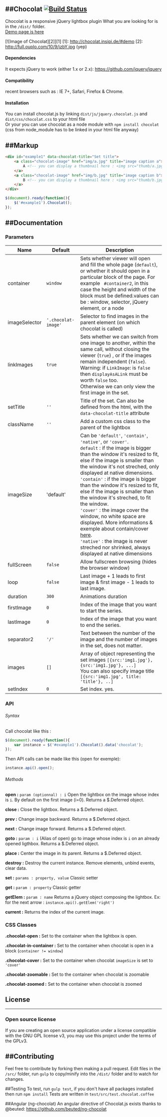 ##Chocolat [![Build Status](https://travis-ci.org/nicolas-t/Chocolat.svg?branch=master)](https://travis-ci.org/nicolas-t/Chocolat)
-----------
Chocolat is a responsive jQuery lightbox plugin
What you are looking for is in the `/dist/` folder.  
[Demo page is here](http://chocolat.insipi.de/#demo)
  
[![Image of Chocolat][2]][1]
  [1]: http://chocolat.insipi.de/#demo
  [2]: http://full.ouplo.com/10/9/jzbY.jpg (yep)
  
#### Dependencies

It expects jQuery to work (either 1.x or 2.x): https://github.com/jquery/jquery

#### Compatibility
recent browsers such as :
IE 7+, Safari, Firefox & Chrome.

#### Installation
You can install chocolat.js by linking `dist/js/jquery.chocolat.js` and `dist/css/chocolat.css` to your html file  
Or your you can use chocolat as a node module with `npm install chocolat` (css from node_module has to be linked in your html file anyway)

##Markup
-----------
```html
<div id="example1" data-chocolat-title="Set title">
    <a class="chocolat-image" href="img/a.jpg" title="image caption a">
        A <!-- you can display a thumbnail here : <img src="thumb/a.jpg" /> -->
    </a>
    <a class="chocolat-image" href="img/b.jpg" title="image caption b">
        B <!-- you can display a thumbnail here : <img src="thumb/b.jpg" /> -->
    </a>
</div>
```

```js
$(document).ready(function(){
    $('#example1').Chocolat();
});
```

##Documentation
-----------

### Parameters
| Name          | Default             | Description                                                                                                                                                                                                                                                                                                                                                                                                                                                                                                                                                                                                                                                                                                  |
|---------------|---------------------|--------------------------------------------------------------------------------------------------------------------------------------------------------------------------------------------------------------------------------------------------------------------------------------------------------------------------------------------------------------------------------------------------------------------------------------------------------------------------------------------------------------------------------------------------------------------------------------------------------------------------------------------------------------------------------------------------------------|
| container     | `window`            | Sets whether viewer will open and fill the whole page (`default`), or whether it should open in a particular block of the page. For example ` #container2`, in this case the height and width of the block must be defined.values can be : window, selector, jQuery element, or a node                                                                                                                                                                                                                                                                                                                                                                                                                       |
| imageSelector | `'.chocolat-image'` | Selector to find images in the parent element (on which chocolat is called)                                                                                                                                                                                                                                                                                                                                                                                                                                                                                                                                                                                                                                  |
| linkImages    | `true`              | Sets whether we can switch from one image to another, within the same call, without closing the viewer (`true`) , or if the images remain independent (`false`). <br> Warning: if `LinkImage`: is `false` then `displayAsALink` must be worth `false` too. <br>Otherwise we can only view the first image in the set.                                                                                                                                                                                                                                                                                                                                                                                               |
| setTitle      | `''`                | Title of the set. Can also be defined from the html, with the `data-chocolat-title` attribute                                                                                                                                                                                                                                                                                                                                                                                                                                                                                                                                                                                                                |
| className     | `''`                | Add a custom css class to the parent of the lightbox                                                                                                                                                                                                                                                                                                                                                                                                                                                                                                                                                                                                                                                         |
| imageSize     | 'default'           | Can be `'default'`, `'contain'`, `'native'`, or `'cover'`. <br>`default` : if the image is bigger than the window it's resized to fit, else if the image is smaller than the window it's not streched, only displayed at native dimensions. <br>`'contain'` : if the image is bigger than the window it's resized to fit, else if the image is smaller than the window it's streched, to fit the window. <br>`'cover'` : the image cover the window, no white space are displayed. More informations & exemple about contain/cover [here](https://developer.mozilla.org/en-US/docs/Web/Guide/CSS/Scaling_background_images). <br>`'native'` : the image is never streched nor shrinked, always displayed at native dimensions |
| fullScreen    | `false`             | Allow fullscreen browsing (hides the browser window)                                                                                                                                                                                                                                                                                                                                                                                                                                                                                                                                                                                                                                                         |
| loop          | `false`             | Last image + 1 leads to first image & first image - 1 leads to last image.                                                                                                                                                                                                                                                                                                                                                                                                                                                                                                                                                                                                                                   |
| duration      | `300`               | Animations duration                                                                                                                                                                                                                                                                                                                                                                                                                                                                                                                                                                                                                                                                                          |
| firstImage    | `0`                 | Index of the image that you want to start the series.                                                                                                                                                                                                                                                                                                                                                                                                                                                                                                                                                                                                                                                        |
| lastImage     | `0`                 | Index of the image that you want to end the series.                                                                                                                                                                                                                                                                                                                                                                                                                                                                                                                                                                                                                                                          |
| separator2    | `'/'`               | Text between the number of the image and the number of images in the set, does not matter.                                                                                                                                                                                                                                                                                                                                                                                                                                                                                                                                                                                                                   |
| images        | `[]`                | Array of object representing the set images `[{src:'img1.jpg'}, {src:'img1.jpg'}, ...] ` <br> You can also specify image title `[{src:'img1.jpg', title: 'title'}, ..]`                                                                                                                                                                                                                                                                                                                                                                                                                                                                                                                                          |
| setIndex      | `0`                 | Set index. yes.                                                                                                                                                                                                                                                                                                                                                                                                                                                                                                                                                                                                                                                                                              |                                                                                                                                                                                                   |

### API

###### Syntax
Call chocolat like this :
```js
$(document).ready(function(){
    var instance = $('#example1').Chocolat().data('chocolat');
});
```

Then API calls can be made like this (open for exemple):
```js
instance.api().open();
```

###### Methods
**open  :**  `param (optionnal) : i`
Open the lightbox on the image whose index is `i`.
By default on the first image (i=0).
Returns a $.Deferred object.

**close  :**
Close the lightbox.
Returns a $.Deferred object.

**prev  :**
Change image backward.
Returns a $.Deferred object.

**next  :**
Change image forward.
Returns a $.Deferred object.

**goto  :**  `param : i`
(Alias of open)  go to image whose index is `i` on an already opened ligthbox.
Returns a $.Deferred object.

**place  :**
Center the image in its parent.
Returns a $.Deferred object.

**destroy  :**
Destroy the current instance. Remove elements, unbind events, clear data.

**set  :**   `params : property, value`
Classic setter

**get  :**   `param : property`
Classic getter

**getElem  :**   `param : name`
Returns a jQuery object composing the lightbox.
Ex: for the next arrow  : `instance.api().getElem('right')`

**current  :**
Returns the index of the current image.

### CSS Classes

**.chocolat-open  :**
Set to the container when the lightbox is open.

**.chocolat-in-container  :**
Set to the container when chocolat is open in a block (`container != window`)

**.chocolat-cover  :**
Set to the container when chocolat `imageSize` is set to `'cover'`

**.chocolat-zoomable  :**
Set to the container when chocolat is zoomable

**.chocolat-zoomed  :**
Set to the container when chocolat is zoomed

## License
-----------

### Open source license
If you are creating an open source application under a license compatible with the GNU GPL license v3, you may use this project under the terms of the GPLv3.


##Contributing
-----------
Feel free to contribute by forking then making a pull request.
Edit files in the `/src/` folder, run `gulp` to copy/minify into the `/dist/` folder and to watch for changes.

##Testing
To test, run `gulp test`, if you don't have all packages installed then run `npm install`
Tests are written in `test/src/test.chocolat.coffee`


##Angular (ng-chocolat)
An angular directive of Chocolat.js exists thanks to @beuted:
https://github.com/beuted/ng-chocolat
